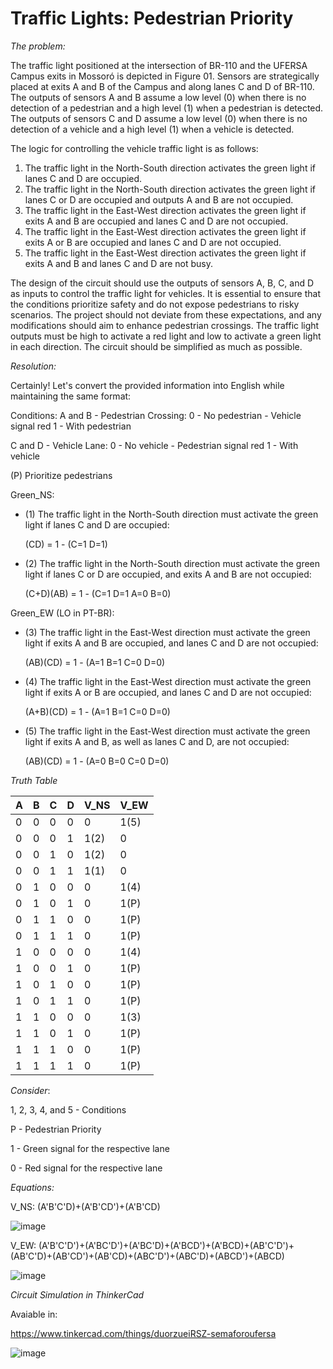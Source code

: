 # Traffic Lights: Pedestrian Priority

*The problem:*

The traffic light positioned at the intersection of BR-110 and the UFERSA Campus exits in Mossoró is depicted in Figure 01. Sensors are strategically placed at exits A and B of the Campus and along lanes C and D of BR-110. The outputs of sensors A and B assume a low level (0) when there is no detection of a pedestrian and a high level (1) when a pedestrian is detected. The outputs of sensors C and D assume a low level (0) when there is no detection of a vehicle and a high level (1) when a vehicle is detected.

The logic for controlling the vehicle traffic light is as follows:

1. The traffic light in the North-South direction activates the green light if lanes C and D are occupied.
2. The traffic light in the North-South direction activates the green light if lanes C or D are occupied and outputs A and B are not occupied.
3. The traffic light in the East-West direction activates the green light if exits A and B are occupied and lanes C and D are not occupied.
4. The traffic light in the East-West direction activates the green light if exits A or B are occupied and lanes C and D are not occupied.
5. The traffic light in the East-West direction activates the green light if exits A and B and lanes C and D are not busy.

The design of the circuit should use the outputs of sensors A, B, C, and D as inputs to control the traffic light for vehicles. It is essential to ensure that the conditions prioritize safety and do not expose pedestrians to risky scenarios. The project should not deviate from these expectations, and any modifications should aim to enhance pedestrian crossings. The traffic light outputs must be high to activate a red light and low to activate a green light in each direction. The circuit should be simplified as much as possible.

*Resolution:*

Certainly! Let's convert the provided information into English while maintaining the same format:

Conditions:
A and B - Pedestrian Crossing:
  0 - No pedestrian - Vehicle signal red
  1 - With pedestrian

C and D - Vehicle Lane:
  0 - No vehicle - Pedestrian signal red
  1 - With vehicle

(P) Prioritize pedestrians

Green_NS:
- (1) The traffic light in the North-South direction must activate the green light if lanes C and D are occupied:
  
  (CD) = 1 - (C=1 D=1)

- (2) The traffic light in the North-South direction must activate the green light if lanes C or D are occupied, and exits A and B are not occupied:
  
  (C+D)(AB) = 1 - (C=1 D=1 A=0 B=0)

Green_EW (LO in PT-BR):
- (3) The traffic light in the East-West direction must activate the green light if exits A and B are occupied, and lanes C and D are not occupied:
  
  (AB)(CD) = 1 - (A=1 B=1 C=0 D=0)

- (4) The traffic light in the East-West direction must activate the green light if exits A or B are occupied, and lanes C and D are not occupied:
  
  (A+B)(CD) = 1 - (A=1 B=1 C=0 D=0)

- (5) The traffic light in the East-West direction must activate the green light if exits A and B, as well as lanes C and D, are not occupied:
  
  (AB)(CD) = 1 - (A=0 B=0 C=0 D=0)


*Truth Table*

| A | B | C | D | V_NS | V_EW |
|---|---|---|---|------|------|
| 0 | 0 | 0 | 0 |  0   |  1(5)|
| 0 | 0 | 0 | 1 |  1(2)|  0   |
| 0 | 0 | 1 | 0 |  1(2)|  0   |
| 0 | 0 | 1 | 1 |  1(1)|  0   |
| 0 | 1 | 0 | 0 |  0   |  1(4)|
| 0 | 1 | 0 | 1 |  0   |  1(P)|
| 0 | 1 | 1 | 0 |  0   |  1(P)|
| 0 | 1 | 1 | 1 |  0   |  1(P)|
| 1 | 0 | 0 | 0 |  0   |  1(4)|
| 1 | 0 | 0 | 1 |  0   |  1(P)|
| 1 | 0 | 1 | 0 |  0   |  1(P)|
| 1 | 0 | 1 | 1 |  0   |  1(P)|
| 1 | 1 | 0 | 0 |  0   |  1(3)|
| 1 | 1 | 0 | 1 |  0   |  1(P)|
| 1 | 1 | 1 | 0 |  0   |  1(P)|
| 1 | 1 | 1 | 1 |  0   |  1(P)|

*Consider*:

1, 2, 3, 4, and 5 - Conditions

P - Pedestrian Priority

1 - Green signal for the respective lane

0 - Red signal for the respective lane

*Equations:*

V_NS: (A'B'C'D)+(A'B'CD')+(A'B'CD)

![image](https://github.com/lucasvinasl/traffic_lights_pedestrian_vehicles/assets/74206824/f31499dc-af38-4435-8a31-54f2c9c5b307)


V_EW: (A'B'C'D')+(A'BC'D')+(A'BC'D)+(A'BCD')+(A'BCD)+(AB'C'D')+(AB'C'D)+(AB'CD')+(AB'CD)+(ABC'D')+(ABC'D)+(ABCD')+(ABCD)

![image](https://github.com/lucasvinasl/traffic_lights_pedestrian_vehicles/assets/74206824/280b7311-5cc9-40b3-b7dc-641beebe9a03)

*Circuit Simulation in ThinkerCad*

Avaiable in:

https://www.tinkercad.com/things/duorzueiRSZ-semaforoufersa

![image](https://github.com/lucasvinasl/traffic_lights_pedestrian_vehicles/assets/74206824/b70e2964-92f1-486a-8c41-7b9a3e06c8b0)
